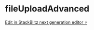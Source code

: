 # fileUploadAdvanced

[Edit in StackBlitz next generation editor ⚡️](https://stackblitz.com/~/github.com/pedroct/fileUploadAdvanced)
